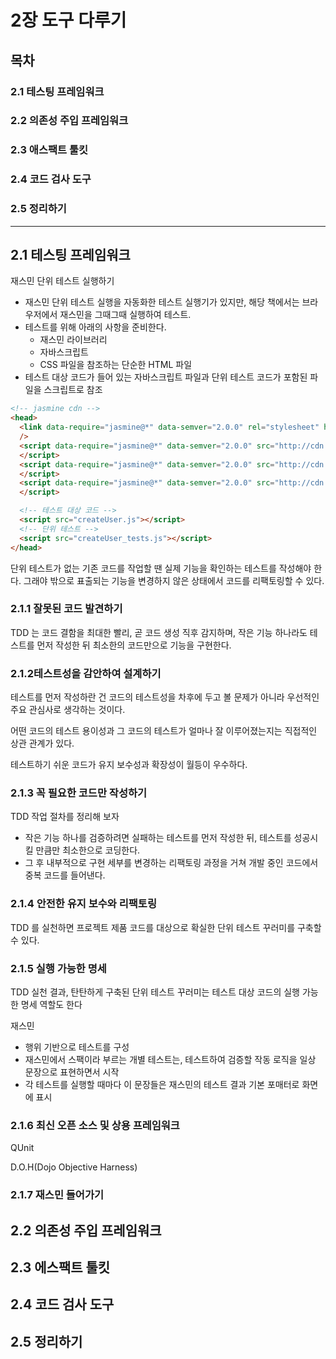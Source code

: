 # 2장 도구 다루기

## 목차

### 2.1 테스팅 프레임워크
### 2.2 의존성 주입 프레임워크
### 2.3 애스팩트 툴킷
### 2.4 코드 검사 도구
### 2.5 정리하기

---

## **2.1 테스팅 프레임워크**

재스민 단위 테스트 실행하기
- 재스민 단위 테스트 실행을 자동화한 테스트 실행기가 있지만, 해당 책에서는 브라우저에서 재스민을 그때그때 실행하여 테스트.
- 테스트를 위해 아래의 사항을 준비한다.
  - 재스민 라이브러리
  - 자바스크립트
  - CSS 파일을 참조하는 단순한 HTML 파일
- 테스트 대상 코드가 들어 있는 자바스크립트 파일과 단위 테스트 코드가 포함된 파일을 스크립트로 참조
```html
<!-- jasmine cdn -->
<head>
  <link data-require="jasmine@*" data-semver="2.0.0" rel="stylesheet" href="http://cdn.jsdelivr.net/jasmine/2.0.0/jasmine.css"
  />
  <script data-require="jasmine@*" data-semver="2.0.0" src="http://cdn.jsdelivr.net/jasmine/2.0.0/jasmine.js">
  </script>
  <script data-require="jasmine@*" data-semver="2.0.0" src="http://cdn.jsdelivr.net/jasmine/2.0.0/jasmine-html.js">
  </script>
  <script data-require="jasmine@*" data-semver="2.0.0" src="http://cdn.jsdelivr.net/jasmine/2.0.0/boot.js">
  </script>

  <!-- 테스트 대상 코드 -->
  <script src="createUser.js"></script>
  <!-- 단위 테스트 -->
  <script src="createUser_tests.js"></script>
</head>
```

단위 테스트가 없는 기존 코드를 작업할 땐 실제 기능을 확인하는 테스트를 작성해야 한다. 그래야 밖으로 표출되는 기능을 변경하지 않은 상태에서 코드를 리팩토링할 수 있다.

### **2.1.1 잘못된 코드 발견하기**
TDD 는 코드 결함을 최대한 빨리, 곧 코드 생성 직후 감지하며, 작은 기능 하나라도 테스트를 먼저 작성한 뒤 최소한의 코드만으로 기능을 구현한다.

### **2.1.2테스트성을 감안하여 설계하기**
테스트를 먼저 작성하란 건 코드의 테스트성을 차후에 두고 볼 문제가 아니라 우선적인 주요 관심사로 생각하는 것이다.

어떤 코드의 테스트 용이성과 그 코드의 테스트가 얼마나 잘 이루어졌는지는 직접적인 상관 관계가 있다.

테스트하기 쉬운 코드가 유지 보수성과 확장성이 월등이 우수하다.

### **2.1.3 꼭 필요한 코드만 작성하기**
TDD 작업 절차를 정리해 보자
- 작은 기능 하나를 검증하려면 실패하는 테스트를 먼저 작성한 뒤, 테스트를 성공시킬 만큼만 최소한으로 코딩한다.
- 그 후 내부적으로 구현 세부를 변경하는 리팩토링 과정을 거쳐 개발 중인 코드에서 중복 코드를 들어낸다.

### **2.1.4 안전한 유지 보수와 리팩토링**
TDD 를 실천하면 프로젝트 제품 코드를 대상으로 확실한 단위 테스트 꾸러미를 구축할 수 있다.


### **2.1.5 실행 가능한 명세**
TDD 실천 결과, 탄탄하게 구축된 단위 테스트 꾸러미는 테스트 대상 코드의 실행 가능한 명세 역할도 한다

재스민
- 행위 기반으로 테스트를 구성
- 재스민에서 스팩이라 부르는 개별 테스트는, 테스트하여 검증할 작동 로직을 일상 문장으로 표현하면서 시작
- 각 테스트를 실행할 때마다 이 문장들은 재스민의 테스트 결과 기본 포매터로 화면에 표시

### **2.1.6 최신 오픈 소스 및 상용 프레임워크**
QUnit

D.O.H(Dojo Objective Harness)

### **2.1.7 재스민 들어가기**


## **2.2 의존성 주입 프레임워크**
## **2.3 에스팩트 툴킷**
## **2.4 코드 검사 도구**
## **2.5 정리하기**


